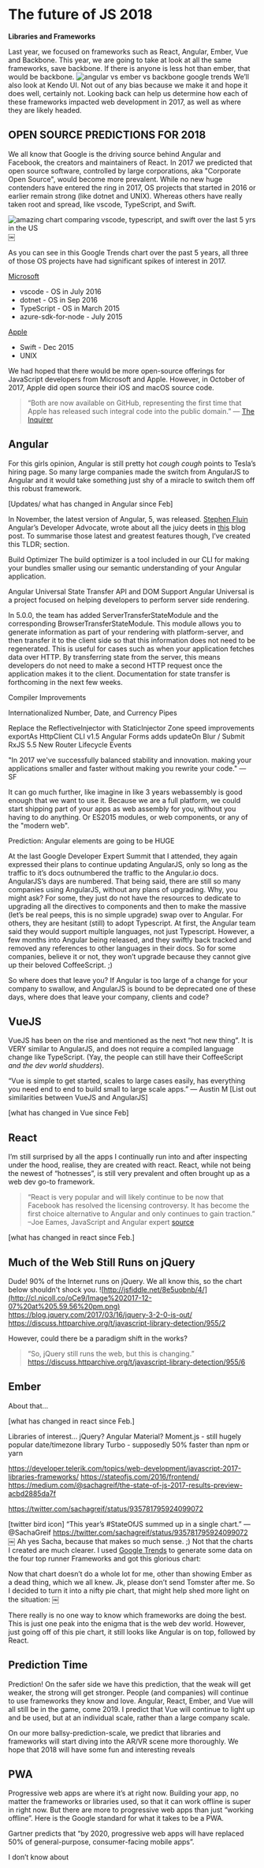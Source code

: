 # The future of JS 2018
**Libraries and Frameworks**

Last year, we focused on frameworks such as React, Angular, Ember, Vue and Backbone. This year, we are going to take at look at all the same frameworks, save backbone. If there is anyone is less hot than ember, that would be backbone.
![angular vs ember vs backbone google trends](http://cl.nicoll.co/oBtr/Screen%20Shot%202017-12-07%20at%2015.56.45.png)
We’ll also look at Kendo UI. Not out of any bias because we make it and hope it does well, certainly not. Looking back can help us determine how each of these frameworks impacted web development in 2017, as well as where they are likely headed.

## OPEN SOURCE PREDICTIONS FOR 2018
We all know that Google is the driving source behind Angular and Facebook, the creators and maintainers of React. In 2017 we predicted that open source software, controlled by large corporations, aka "Corporate Open Source", would become more prevalent. While no new huge contenders have entered the ring in 2017, OS projects that started in 2016 or earlier remain strong (like dotnet and UNIX). Whereas others have really taken root and spread, like vscode, TypeScript, and Swift.

![amazing chart comparing vscode, typescript, and swift over the last 5 yrs in the US](http://cl.nicoll.co/oAlv/Image%202017-12-06%20at%204.49.56%20pm.png)
￼

As you can see in this Google Trends chart over the past 5 years, all three of those OS projects have had significant spikes of interest in 2017.

 [Microsoft](https://github.com/microsoft)
 - vscode - OS in July 2016
 - dotnet - OS in Sep 2016
 - TypeScript - OS in March 2015
 - azure-sdk-for-node - July 2015

[Apple](https://github.com/apple)
  - Swift - Dec 2015
  - UNIX

We had hoped that there would be more open-source offerings for JavaScript developers from Microsoft and Apple. However, in October of 2017, Apple did open source their iOS and macOS source code.

> “Both are now available on GitHub, representing the first time that Apple has released such integral code into the public domain.” — [The Inquirer](https://www.theinquirer.net/inquirer/news/3018430/apple-releases-ios-and-mac-os-source-code-to-github-ahead-of-iphone-x-launch)

## Angular
For this girls opinion, Angular is still pretty hot *cough cough* points to Tesla’s hiring page. So many large companies made the switch from AngularJS to Angular and it would take something just shy of a miracle to switch them off this robust framework.

[Updates/ what has changed in Angular since Feb]

In November, the latest version of Angular, 5, was released. [Stephen Fluin](https://blog.angular.io/version-5-0-0-of-angular-now-available-37e414935ced) Angular’s Developer Advocate, wrote about all the juicy deets in [this](https://blog.angular.io/version-5-0-0-of-angular-now-available-37e414935ced) blog post. To summarise those latest and greatest features though, I’ve created this TLDR; section.

Build Optimizer
The build optimizer is a tool included in our CLI for making your bundles smaller using our semantic understanding of your Angular application.

Angular Universal State Transfer API and DOM Support
Angular Universal is a project focused on helping developers to perform server side rendering. 

In 5.0.0, the team has added ServerTransferStateModule and the corresponding BrowserTransferStateModule. This module allows you to generate information as part of your rendering with platform-server, and then transfer it to the client side so that this information does not need to be regenerated. This is useful for cases such as when your application fetches data over HTTP. By transferring state from the server, this means developers do not need to make a second HTTP request once the application makes it to the client. Documentation for state transfer is forthcoming in the next few weeks.

Compiler Improvements

Internationalized Number, Date, and Currency Pipes

Replace the ReflectiveInjector with StaticInjector
Zone speed improvements
exportAs
HttpClient
CLI v1.5
Angular Forms adds updateOn Blur / Submit
RxJS 5.5
New Router Lifecycle Events

"In 2017 we've successfully balanced stability and innovation. making your applications smaller and faster without making you rewrite your code." — SF 

It can go much further, like imagine in like 3 years webassembly is good enough that we want to use it. Because we are a full platform, we could start shipping part of your apps as web assembly for you, without you having to do anything. Or ES2015 modules, or web components, or any of the "modern web".

Prediction: Angular elements are going to be HUGE

At the last Google Developer Expert Summit that I attended, they again expressed their plans to continue updating AngularJS, only so long as the traffic to it’s docs outnumbered the traffic to the Angular.io docs. AngularJS’s days are numbered. That being said, there are still so many companies using AngularJS, without any plans of upgrading. Why, you might ask? For some, they just do not have the resources to dedicate to upgrading all the directives to components and then to make the massive (let’s be real peeps, this is no simple upgrade) swap over to Angular. For others, they are hesitant (still) to adopt Typescript. At first, the Angular team said they would support multiple languages, not just Typescript. However, a few months into Angular being released, and they swiftly back tracked and removed any references to other languages in their docs. So for some companies, believe it or not, they won’t upgrade because they cannot give up their beloved CoffeeScript. ;)

So where does that leave you? If Angular is too large of a change for your company to swallow, and AngularJS is bound to be deprecated one of these days, where does that leave your company, clients and code?

## VueJS

VueJS has been on the rise and mentioned as the next “hot new thing”. It is VERY similar to AngularJS, and does not require a compiled language change like TypeScript. (Yay, the people can still have their CoffeeScript *and the dev world shudders*).

“Vue is simple to get started, scales to large cases easily, has everything you need end to end to build small to large scale apps.” — Austin M
[List out similarities between VueJS and AngularJS]

[what has changed in Vue since Feb]

## React

I’m still surprised by all the apps I continually run into and after inspecting under the hood, realise, they are created with react. React, while not being the newest of “hotnesses”, is still very prevalent and often brought up as a web dev go-to framework.

> “React is very popular and will likely continue to be now that Facebook has resolved the licensing controversy. It has become the first choice alternative to Angular and only continues to gain traction.” –Joe Eames, JavaScript and Angular expert [source](https://medium.com/pluralsight/tech-trends-2018-7c443b6cff7f)

[what has changed in react since Feb.]

## Much of the Web Still Runs on jQuery

Dude! 90% of the Internet runs on jQuery. We all know this, so the chart below shouldn't shock you.
![http://jsfiddle.net/8e5uobnb/4/](http://cl.nicoll.co/oCe9/Image%202017-12-07%20at%205.59.56%20pm.png)
https://blog.jquery.com/2017/03/16/jquery-3-2-0-is-out/
https://discuss.httparchive.org/t/javascript-library-detection/955/2

However, could there be a paradigm shift in the works?

> “So, jQuery still runs the web, but this is changing.”
https://discuss.httparchive.org/t/javascript-library-detection/955/6
## Ember

About that…

[what has changed in react since Feb.]

Libraries of interest…
jQuery?
Angular Material?
Moment.js - still hugely popular date/timezone library
Turbo - supposedly 50% faster than npm or yarn

https://developer.telerik.com/topics/web-development/javascript-2017-libraries-frameworks/
https://stateofjs.com/2016/frontend/
https://medium.com/@sachagreif/the-state-of-js-2017-results-preview-acbd2885da7f

https://twitter.com/sachagreif/status/935781795924099072

[twitter bird icon] “This year’s #StateOfJS summed up in a single chart.” — @SachaGreif https://twitter.com/sachagreif/status/935781795924099072
￼
Ah yes Sacha, because that makes so much sense. ;) Not that the charts I created are much clearer. I used [Google Trends]() to generate some data on the four top runner Frameworks and got this glorious chart:


Now that chart doesn’t do a whole lot for me, other than showing Ember as a dead thing, which we all knew. Jk, please don’t send Tomster after me. So I decided to turn it into a nifty pie chart, that might help shed more light on the situation:
￼

There really is no one way to know which frameworks are doing the best. This is just one peak into the enigma that is the web dev world. However, just going off of this pie chart, it still looks like Angular is on top, followed by React.


## Prediction Time

Prediction! On the safer side we have this prediction, that the weak will get weaker, the strong will get stronger. People (and companies) will continue to use frameworks they know and love. Angular, React, Ember, and Vue will all still be in the game, come 2019. I predict that Vue will continue to light up and be used, but at an individual scale, rather than a large company scale.

On our more ballsy-prediction-scale, we predict that libraries and frameworks will start diving into the AR/VR scene more thoroughly. We hope that 2018 will have some fun and interesting reveals


## PWA

Progressive web apps are where it’s at right now. Building your app, no matter the frameworks or libraries used, so that it can work offline is super in right now. But there are more to progressive web apps than just “working offline”. 
Here is the Google standard for what it takes to be a PWA.

Gartner predicts that “by 2020, progressive web apps will have replaced 50% of general-purpose, consumer-facing mobile apps”.

I don’t know about 














<!--stackedit_data:
eyJkaXNjdXNzaW9ucyI6eyJHNFcycFpRdWdrMVlnMmZ1Ijp7In
RleHQiOiJbTWljcm9zb2Z0XShodHRwczovL2dpdGh1Yi5jb20v
bWljcm9zb2Z0KVxuIC0gdnNjb2RlIC0gT1MgaW4gSnVseSAyMD
E2XG4gLSBkb3RuZXTigKYiLCJzdGFydCI6MTQ4MCwiZW5kIjox
NzA4fSwiUWdEamhta3ZFbjNoenU0QiI6eyJ0ZXh0IjoiQnVpbG
QgT3B0aW1pemVyXG5UaGUgYnVpbGQgb3B0aW1pemVyIGlzIGEg
dG9vbCBpbmNsdWRlZCBpbiBvdXIgQ0xJIGZvciBtYWtpbmcgeW
/igKYiLCJzdGFydCI6MjkwNywiZW5kIjo0MDcyfSwiejlOclZa
M2x5Y3Y1am5weSI6eyJ0ZXh0Ijoi4oCUIFNGIiwic3RhcnQiOj
QyMjAsImVuZCI6NDIyNH19LCJjb21tZW50cyI6eyJNMkV5R3I0
Y1VGeXRUWmluIjp7ImRpc2N1c3Npb25JZCI6Ikc0VzJwWlF1Z2
sxWWcyZnUiLCJzdWIiOiIxMDg2NDk4Mjc2NzM3MTYyNDkwMTMi
LCJ0ZXh0IjoicHJldHR5IHN1cmUgSSB3YW5uYSB0YWtlIG91dC
B0aGlzIHNlY3Rpb24iLCJjcmVhdGVkIjoxNTEyNjgyODU3ODgy
fSwibEF2Y1RGaUI4WDhvVk5RZiI6eyJkaXNjdXNzaW9uSWQiOi
JRZ0RqaG1rdkVuM2h6dTRCIiwic3ViIjoiMTA4NjQ5ODI3Njcz
NzE2MjQ5MDEzIiwidGV4dCI6Im1pZ2h0IGp1c3QgcmVwbGFjZS
B0aGlzIGJpdCB3aXRoIHN0dWZmIFN0ZXBoZW4gdG9sZCBtZSIs
ImNyZWF0ZWQiOjE1MTI2ODUzMzI1MjF9LCJCQVZNWTR0UVN0Z1
pocFdTIjp7ImRpc2N1c3Npb25JZCI6Ino5TnJWWjNseWN2NWpu
cHkiLCJzdWIiOiIxMDg2NDk4Mjc2NzM3MTYyNDkwMTMiLCJ0ZX
h0IjoiKGlmIHdlIGRlY2lkZSB0byBxdW90ZSBoaW0sIEkgbmVl
ZCB0byBkb3VibGUgY2hlY2sgdGhhdCdzIG9rLCBvdGhlcndpc2
UsIHdlIGNhbiBqdXN0IHVzZSB0aGVzZSB3b3JkcyBhcyBvdXIg
b3duIG9waW5pb24iLCJjcmVhdGVkIjoxNTEyNjg1NDc2ODM3fX
0sImhpc3RvcnkiOlsxNjY3MTM4NzQ5XX0=
-->